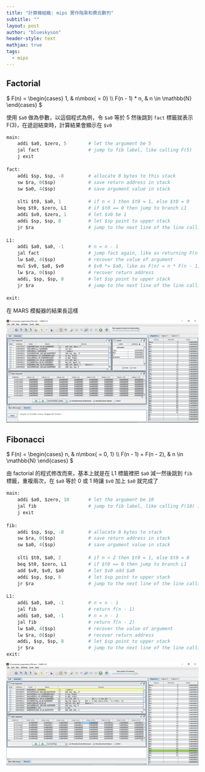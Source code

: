 ```yaml
---
title: "計算機組織: mips 實作階乘和費氏數列"
subtitle: ""
layout: post
author: "blueskyson"
header-style: text
mathjax: true
tags:
  - mips
---
```


## Factorial

$ F(n) = \begin{cases}  1, & n\mbox{ = 0} \\\\ F(n - 1) * n, & n \in \mathbb{N} \end{cases} $

使用 `$a0` 做為參數，以這個程式為例，令 `$a0` 等於 5 然後跳到 `fact` 標籤就表示 F(3)，在遞迴結束時，計算結果會顯示在 `$v0`

```python
main:
    addi $a0, $zero, 5        # let the argument be 5
    jal fact                  # jump to fib label, like calling F(5)
    j exit

fact:
    addi $sp, $sp, -8         # allocate 8 bytes to this stack
    sw $ra, 0($sp)            # save return address in stack
    sw $a0, 4($sp)            # save argument value in stack

    slti $t0, $a0, 1          # if n < 1 then $t0 = 1, else $t0 = 0
    beq $t0, $zero, L1        # if $t0 == 0 then jump to branch L1
    addi $v0, $zero, 1        # let $v0 be 1
    addi $sp, $sp, 8          # let $sp point to upper stack
    jr $ra                    # jump to the next line of the line calling fib

L1:
    addi $a0, $a0, -1         # n = n - 1
    jal fact                  # jump fact again, like as returning F(n - 1)
    lw $a0, 4($sp)            # recover the value of argument
    mul $v0, $a0, $v0         # $v0 *= $a0, like as F(n) = n * F(n - 1)
    lw $ra, 0($sp)            # recover return address
    addi, $sp, $sp, 8         # let $sp point to upper stack
    jr $ra                    # jump to the next line of the line calling L1

exit:
```

在 MARS 模擬器的結果長這樣

[![mips_factorial](https://raw.githubusercontent.com/blueskyson/image-host/master/mips_factorial.JPG)](https://raw.githubusercontent.com/blueskyson/image-host/master/mips_factorial.JPG)

## Fibonacci

$ F(n) = \begin{cases}  n, & n\mbox{ = 0, 1} \\\\ F(n - 1) + F(n - 2), & n \in \mathbb{N} \end{cases} $

由 factorial 的程式修改而來，基本上就是在 L1 標籤裡把 `$a0` 減一然後跳到 `fib` 標籤，重複兩次，在 `$a0` 等於 0 或 1 時讓 `$v0` 加上 `$a0` 就完成了

```python
main:
    addi $a0, $zero, 10       # let the argument be 10
    jal fib                   # jump to fib label, like calling F(10) in c++
    j exit

fib:
    addi $sp, $sp, -8         # allocate 8 bytes to stack
    sw $ra, 0($sp)            # save return address in stack
    sw $a0, 4($sp)            # save argument value in stack

    slti $t0, $a0, 2          # if n < 2 then $t0 = 1, else $t0 = 0
    beq $t0, $zero, L1        # if $t0 == 0 then jump to branch L1
    add $v0, $v0, $a0         # let $v0 add $a0
    addi $sp, $sp, 8          # let $sp point to upper stack
    jr $ra                    # jump to the next line of the line calling fib

L1:
    addi $a0, $a0, -1         # n = n - 1
    jal fib                   # return f(n - 1)
    addi $a0, $a0, -1         # n = n - 1
    jal fib                   # return f(n - 2)
    lw $a0, 4($sp)            # recover the value of argument
    lw $ra, 0($sp)            # recover return address
    addi, $sp, $sp, 8         # let $sp point to upper stack
    jr $ra                    # jump to the next line of the line calling L1
exit:
```

[![mips_fibonacci](https://raw.githubusercontent.com/blueskyson/image-host/master/mips_fibonacci.JPG)](https://raw.githubusercontent.com/blueskyson/image-host/master/mips_fibonacci.JPG)
